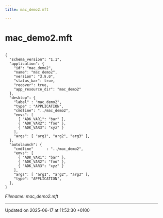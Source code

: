 ```yaml
---
title: mac_demo2.mft

---
```


# mac_demo2.mft



```mft

{
  "schema_version": "1.1",
  "application": {
    "id": "mac_demo2",
    "name": "mac_demo2",
    "version": "3.9.0",
    "status_bar": true,
    "recover": true,
    "app_resource_dir": "mac_demo2"
  },
  "desktop": {
    "label" : "mac_demo2",
    "type" : "APPLICATION",
    "cmdline": "../mac_demo2",
    "envs": [
      { "ADK_VAR1": "bar" },
      { "ADK_VAR2": "foo" },
      { "ADK_VAR3": "xyz" }
    ],
    "args": [ "arg1", "arg2", "arg3" ],
  },
  "autolaunch": {
    "cmdline"      : "../mac_demo2",
    "envs": [
      { "ADK_VAR1": "bar" },
      { "ADK_VAR2": "foo" },
      { "ADK_VAR3": "xyz" }
    ],
    "args": [ "arg1", "arg2", "arg3" ],
    "type": "APPLICATION",
  },
}
```

_Filename: mac_demo2.mft_

-------------------------------

Updated on 2025-06-17 at 11:52:30 +0100
